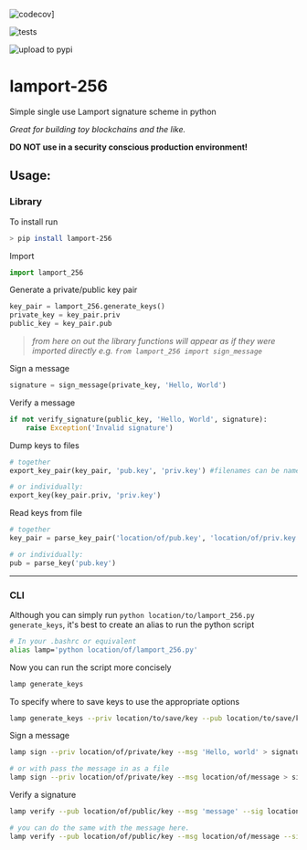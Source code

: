 ![codecov](https://codecov.io/gh/johnpaulkiser/lamport-256/branch/main/graph/badge.svg?token=ZWIK9EVZ3N)]

![tests](https://github.com/johnpaulkiser/lamport-256/workflows/tests/badge.svg)

![upload to pypi](https://github.com/johnpaulkiser/lamport-256/workflows/upload%20to%20pypi/badge.svg)

# lamport-256
Simple single use Lamport signature scheme in python

_Great for building toy blockchains and the like._

**DO NOT use in a security conscious production environment!** 


## Usage:
### Library

To install run 
```bash
> pip install lamport-256
```

Import
```python
import lamport_256
```

Generate a private/public key pair
```python
key_pair = lamport_256.generate_keys()
private_key = key_pair.priv
public_key = key_pair.pub
```

> _from here on out the library functions will appear as if they were imported directly e.g. `from lamport_256 import sign_message`_

Sign a message
```python
signature = sign_message(private_key, 'Hello, World')
```

Verify a message
```python
if not verify_signature(public_key, 'Hello, World', signature):
    raise Exception('Invalid signature')
```

Dump keys to files
```python
# together
export_key_pair(key_pair, 'pub.key', 'priv.key') #filenames can be named anything you'd like

# or individually:
export_key(key_pair.priv, 'priv.key')
```

Read keys from file
```python
# together
key_pair = parse_key_pair('location/of/pub.key', 'location/of/priv.key')

# or individually:
pub = parse_key('pub.key')
```

_____
### CLI

Although you can simply run `python location/to/lamport_256.py generate_keys`, it's best to create an alias to run the python script
```bash
# In your .bashrc or equivalent
alias lamp='python location/of/lamport_256.py'
```

Now you can run the script more concisely
```bash
lamp generate_keys
```

To specify where to save keys to use the appropriate options
```bash
lamp generate_keys --priv location/to/save/key --pub location/to/save/key
```

Sign a message
```bash
lamp sign --priv location/of/private/key --msg 'Hello, world' > signature.txt

# or with pass the message in as a file
lamp sign --priv location/of/private/key --msg location/of/message > signature.txt
```

Verify a signature
```bash
lamp verify --pub location/of/public/key --msg 'message' --sig location/of/signature 

# you can do the same with the message here.
lamp verify --pub location/of/public/key --msg location/of/message --sig location/of/signature 
```
